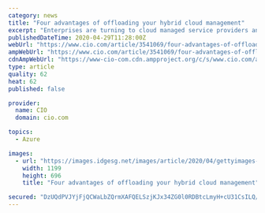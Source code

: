 ```yaml
---
category: news
title: "Four advantages of offloading your hybrid cloud management"
excerpt: "Enterprises are turning to cloud managed service providers and their sophisticated management tools to help them with their hybrid clouds."
publishedDateTime: 2020-04-29T11:28:00Z
webUrl: "https://www.cio.com/article/3541069/four-advantages-of-offloading-your-hybrid-cloud-management.html"
ampWebUrl: "https://www.cio.com/article/3541069/four-advantages-of-offloading-your-hybrid-cloud-management.amp.html"
cdnAmpWebUrl: "https://www-cio-com.cdn.ampproject.org/c/s/www.cio.com/article/3541069/four-advantages-of-offloading-your-hybrid-cloud-management.amp.html"
type: article
quality: 62
heat: 62
published: false

provider:
  name: CIO
  domain: cio.com

topics:
  - Azure

images:
  - url: "https://images.idgesg.net/images/article/2020/04/gettyimages-1159742407-1-100840141-large.jpg"
    width: 1199
    height: 696
    title: "Four advantages of offloading your hybrid cloud management"

secured: "DzUQdPVJYjFjQCWaLbZQrmXAFQELSzjKJx34ZG0l0RDBtcLmyH+cU31CsILQ/R51AQdwMXMHzaFkP6Glv3K6O3i09x6THcBodWX1O3fJ2OKi04PymaAu5GAZrTWg6KyBANbp9cl7RXQWO6RNKWM4U4ADDm5NU4STL47y1na+87ULSn0R3ibeyLhrjD71aOdp8lyU46VS1Hh87EkicUhUjKfKIjqwQ3/QO9xGXuWpzxKo6SyuySQ+Y4iK9W2Lywe8Pse4fBytuOJ/nWP9NT+AN5lgBIGosUeXzUQyBkf2Jw6WQ3cCG+vAySdN5KvhAFiT;MdBziBbMfkg68jU3N2vh6A=="
---
```


